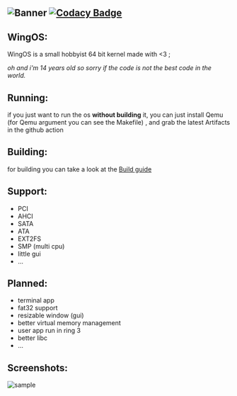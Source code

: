
![Banner](screen_shot/wingOS.png)
[![Codacy Badge](https://api.codacy.com/project/badge/Grade/dbef66169c97435fb45fe7520ec891df)](https://app.codacy.com/gh/Supercip971/WingOS_x64?utm_source=github.com&utm_medium=referral&utm_content=Supercip971/WingOS_x64&utm_campaign=Badge_Grade)
----

## WingOS:
WingOS is a small hobbyist 64 bit kernel made with <3 ; 

*oh and i'm 14 years old so sorry if the code is not the best code in the world.*

## Running:

if you just want to run the os **without building** it, you can just install Qemu  (for Qemu argument you can see the Makefile) , and grab the latest Artifacts in the github action

## Building:
for building you can take a look at the [Build guide](./Build_guide.md)

## Support: 

- PCI
- AHCI
- SATA
- ATA
- EXT2FS
- SMP (multi cpu)
- little gui 
- ...

## Planned: 
 - terminal app
 - fat32 support
 - resizable window (gui)
 - better virtual memory management 
 - user app run in ring 3
 - better libc
 - ...

## Screenshots:

![sample](screen_shot/sample4_26_12_2020png.png)